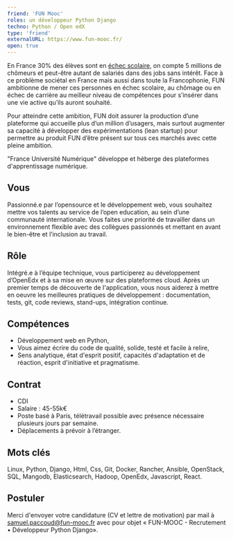 ```yaml
---
friend: 'FUN Mooc'
roles: un développeur Python Django
techno: Python / Open edX
type: 'friend'
externalURL: https://www.fun-mooc.fr/
open: true
---
```


En France 30% des élèves sont en [échec scolaire](https://www.insee.fr/fr/statistiques/1292995), on compte 5 millions de chômeurs et peut-être autant de salariés dans des jobs sans intérêt. Face à ce problème sociétal en France mais aussi dans toute la Francophonie, FUN ambitionne de mener ces personnes en échec scolaire, au chômage ou en échec de carrière au meilleur niveau de compétences pour s’insérer dans une vie active qu’ils auront souhaité.

<!--more-->

Pour atteindre cette ambition, FUN doit assurer la production d’une plateforme qui accueille plus d’un million d’usagers, mais surtout augmenter sa capacité à développer des expérimentations (lean startup) pour permettre au produit FUN d’être présent sur tous ces marchés avec cette pleine ambition.

"France Université Numérique" développe et héberge des plateformes d'apprentissage numérique. 

## Vous
Passionné.e par l’opensource et le développement web, vous souhaitez mettre vos talents au service de l’open education, au sein d’une communauté internationale. Vous faites une priorité de travailler dans un environnement flexible avec des collègues passionnés et mettant en avant le bien-être et l’inclusion au travail.

## Rôle
Intégré.e à l’équipe technique, vous participerez au développement d’OpenEdx et à sa mise en œuvre sur des plateformes cloud. Après un premier temps de découverte de l'application, vous nous aiderez à mettre en oeuvre les meilleures pratiques de développement : documentation, tests, git, code reviews, stand-ups, intégration continue.

## Compétences
* Développement web en Python,
* Vous aimez écrire du code de qualité, solide, testé et facile à relire,
* Sens analytique, état d'esprit positif, capacités d'adaptation et de réaction, esprit d'initiative et pragmatisme.

## Contrat
* CDI
* Salaire : 45-55k€
* Poste basé à Paris, télétravail possible avec présence nécessaire plusieurs jours par semaine.
* Déplacements à prévoir à l’étranger.

## Mots clés
Linux, Python, Django, Html, Css, Git, Docker, Rancher, Ansible, OpenStack, SQL, Mangodb, Elasticsearch, Hadoop, OpenEdx, Javascript, React.

## Postuler
Merci d'envoyer votre candidature (CV et lettre de motivation) par mail à  samuel.paccoud@fun-mooc.fr avec pour objet « FUN-MOOC - Recrutement • Développeur Python Django».


